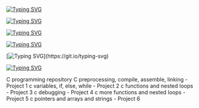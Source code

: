 [![Typing SVG](https://readme-typing-svg.herokuapp.com?font=Fira+Code&weight=900&size=30&pause=1000&width=435&lines=ALX+LOW_LEVEL_PROGRAMMING)](https://git.io/typing-svg)

[![Typing SVG](https://readme-typing-svg.herokuapp.com?font=Fira+Code&weight=900&pause=1000&color=11F700&width=435&lines=%23include+%3Cstdio.h%3E)](https://git.io/typing-svg)

[![Typing SVG](https://readme-typing-svg.herokuapp.com?font=Fira+Code&weight=900&pause=1000&color=F70A0A&width=435&lines=int+main(void))](https://git.io/typing-svg)

[![Typing SVG](https://readme-typing-svg.herokuapp.com?font=Fira+Code&weight=900&pause=1000&color=F70A0A&width=435&lines=%7B)](https://git.io/typing-svg)

[![Typing SVG](https://readme-typing-svg.herokuapp.com?font=Fira+Code&weight=900&size=21&pause=1000&color=11F700&width=435&lines=printf+(%22Welcome+to+C+programming%5Cn%22).)](https://git.io/typing-svg)

[![Typing SVG](https://readme-typing-svg.herokuapp.com?font=Fira+Code&weight=900&pause=1000&color=F70A0A&width=435&lines=%7D)](https://git.io/typing-svg)

C programming repository
C preprocessing, compile, assemble, linking - Project 1
c variables, if, else, while - Project 2
c functions and nested loops - Project 3
c debugging - Project 4
c more functions and nested loops - Project 5
c pointers and arrays and strings - Project 6

